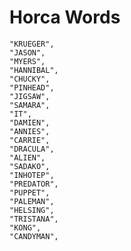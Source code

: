 # Horca Words

    "KRUEGER",
    "JASON",
    "MYERS",
    "HANNIBAL",
    "CHUCKY",
    "PINHEAD",
    "JIGSAW",
    "SAMARA",
    "IT",
    "DAMIEN",
    "ANNIES",
    "CARRIE",
    "DRACULA",
    "ALIEN",
    "SADAKO",
    "INHOTEP",
    "PREDATOR",
    "PUPPET",
    "PALEMAN",
    "HELSING",
    "TRISTANA",
    "KONG",
    "CANDYMAN",
